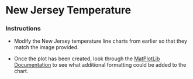 # New Jersey Temperature

### Instructions

* Modify the New Jersey temperature line charts from earlier so that they match the image provided.

* Once the plot has been created, look through the [MatPlotLib Documentation](https://matplotlib.org/2.0.2/index.html) to see what additional formatting could be added to the chart.
